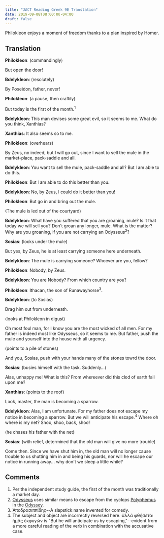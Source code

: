 ```yaml
---
title: "JACT Reading Greek 9E Translation"
date: 2019-09-08T08:00:00-04:00
draft: false 
---
```

Philokleon enjoys a moment of freedom thanks to a plan inspired by Homer.<!--more-->
## Translation
__Philokleon__: (commandingly)

But open the door!

__Bdelykleon__: (resolutely)

By Poseidon, father, never!

__Philokleon__: (a pause, then craftily)

But today is the first of the month.<sup>1</sup>

__Bdelykleon__: This man devises some great evil, so it seems to me. What do you
think, Xanthias?

__Xanthias__: It also seems so to me.

__Philokleon__: (overhears)

By Zeus, no indeed, but I will go out, since I want to sell the mule in the
market-place, pack-saddle and all.

__Bdelykleon__: You want to sell the mule, pack-saddle and all? But I am able to do
this.

__Philokleon__: But I am able to do this better than you.

__Bdelykleon__: No, by Zeus, I could do it better than you!

__Philokleon__: But go in and bring out the mule.

(The mule is led out of the courtyard)

__Bdelykleon__: What have you suffered that you are groaning, mule? Is it that today
we will sell you? Don't groan any longer, mule. What is the matter? Why are you
groaning, if you are not carrying an Odysseus<sup>2</sup>?

__Sosias__: (looks under the mule)

But yes, by Zeus, he is at least carrying someone here underneath.

__Bdelykleon__: The mule is carrying someone? Whoever are you, fellow?

__Philokleon__: Nobody, by Zeus.

__Bdelykleon__: You are Nobody? From which country are you?

__Philokleon__: Ithacan, the son of Runawayhorse<sup>3</sup>.

__Bdelykleon__: (to Sosias)

Drag him out from underneath.

(looks at Philokleon in digust)

Oh most foul man, for I know you are the most wicked of all men. For my father
is indeed most like Odysseus, so it seems to me. But father, push the mule and
yourself into the house with all urgency.

(points to a pile of stones)

And you, Sosias, push with your hands many of the stones towrd the door.

__Sosias__: (busies himself with the task. Suddenly...)

Alas, unhappy me! What is this? From whereever did this clod of earth fall upon
me?

__Xanthias__: (points to the roof)

Look, master, the man is becoming a sparrow.

__Bdelykleon__: Alas, I am unfortunate. For my father does not escape my notice in
becoming a sparrow. But we will anticipate his escape.<sup>4</sup> Where oh where is my net?
Shoo, shoo, back, shoo!

(he chases his father with the net)

__Sosias__: (with relief, determined that the old man will give no more trouble)

Come then. Since we have shut him in, the old man will no longer cause trouble
to us shutting him in and being his guards, nor will he escape our notice in
running away... why don't we sleep a little while?
## Comments
1. Per the independent study guide, the first of the month was traditionally a market day.
2. [Odysseus](https://en.wikipedia.org/wiki/Odysseus) uses similar means to escape from the cyclops [Polyphemus](https://en.wikipedia.org/wiki/Polyphemus#The_Classical_accounts) in the [Odyssey](https://en.wikipedia.org/wiki/Odyssey).
3. Ἀποδρασιππίδης--A slapstick name invented for comedy.
4. The subject and object are incorrectly reversed here. ἀλλὰ φθήσεται ἡμᾶς ἐκφυγών is "But he will anticipate us by escaping,"--evident from a more careful reading of the verb in combination with the accusative case.